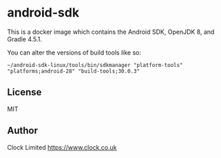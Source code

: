 # android-sdk

This is a docker image which contains the Android SDK, OpenJDK 8, and Gradle 4.5.1.

You can alter the versions of build tools like so:

```
~/android-sdk-linux/tools/bin/sdkmanager "platform-tools" "platforms;android-28" "build-tools;30.0.3"
```

## License

MIT

## Author

Clock Limited <https://www.clock.co.uk>
